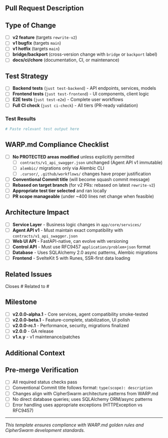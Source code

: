 ## Pull Request Description

<!-- Provide a clear and concise description of the changes -->

## Type of Change

- [ ] **v2 feature** (targets `rewrite-v2`)
- [ ] **v1 bugfix** (targets `main`)
- [ ] **v1 hotfix** (targets `main`)
- [ ] **bridge/backport** (cross-version change with `bridge` or `backport` label)
- [ ] **docs/ci/chore** (documentation, CI, or maintenance)

## Test Strategy

<!-- Select the smallest tier that covers your changes per WARP.md guidance -->

- [ ] **Backend tests** (`just test-backend`) - API endpoints, services, models
- [ ] **Frontend tests** (`just test-frontend`) - UI components, client logic
- [ ] **E2E tests** (`just test-e2e`) - Complete user workflows
- [ ] **Full CI check** (`just ci-check`) - All tiers (PR-ready validation)

### Test Results

<!-- Confirm tests pass locally before opening PR -->

```bash
# Paste relevant test output here
```

## WARP.md Compliance Checklist

- [ ] **No PROTECTED areas modified** unless explicitly permitted
  - [ ] `contracts/v1_api_swagger.json` unchanged (Agent API v1 immutable)
  - [ ] `alembic/` migrations only via Alembic CLI
  - [ ] `.cursor/`, `.github/workflows/` changes have proper justification
- [ ] **Conventional Commit title** (will become squash commit message)
- [ ] **Rebased on target branch** (for v2 PRs: rebased on latest `rewrite-v2`)
- [ ] **Appropriate test tier selected** and ran locally
- [ ] **PR scope manageable** (under ~400 lines net change when feasible)

## Architecture Impact

<!-- For v2 changes, note impact on Service Layer, API surfaces, etc. -->

- [ ] **Service Layer** - Business logic changes in `app/core/services/`
- [ ] **Agent API v1** - Must maintain exact compatibility with `contracts/v1_api_swagger.json`
- [ ] **Web UI API** - FastAPI-native, can evolve with versioning
- [ ] **Control API** - Must use RFC9457 `application/problem+json` format
- [ ] **Database** - Uses SQLAlchemy 2.0 async patterns, Alembic migrations
- [ ] **Frontend** - SvelteKit 5 with Runes, SSR-first data loading

## Related Issues

<!-- Link to related issues using GitHub's syntax -->

Closes #
Related to #

## Milestone

<!-- Assign to appropriate milestone -->

- [ ] **v2.0.0-alpha.1** - Core services, agent compatibility smoke-tested
- [ ] **v2.0.0-beta.1** - Feature-complete, stabilization, UI polish
- [ ] **v2.0.0-rc.1** - Performance, security, migrations finalized
- [ ] **v2.0.0** - GA release
- [ ] **v1.x.y** - v1 maintenance/patches

## Additional Context

<!-- Add screenshots, logs, or other context -->

## Pre-merge Verification

- [ ] All required status checks pass
- [ ] Conventional Commit title follows format: `type(scope): description`
- [ ] Changes align with CipherSwarm architecture patterns from WARP.md
- [ ] No direct database queries; uses SQLAlchemy ORM/async patterns
- [ ] Error handling uses appropriate exceptions (HTTPException vs RFC9457)

---

*This template ensures compliance with WARP.md golden rules and CipherSwarm development standards.*
